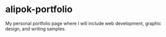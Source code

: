 # alipok-portfolio
My personal portfolio page where I will include web development, graphic design, and writing samples.
